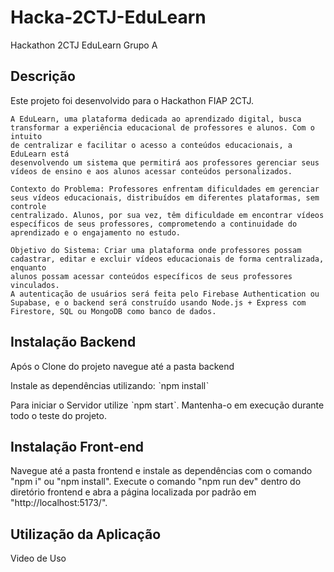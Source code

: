 # Hacka-2CTJ-EduLearn
Hackathon 2CTJ EduLearn Grupo A

## Descrição

Este projeto foi desenvolvido para o Hackathon FIAP 2CTJ. 

```
A EduLearn, uma plataforma dedicada ao aprendizado digital, busca
transformar a experiência educacional de professores e alunos. Com o intuito
de centralizar e facilitar o acesso a conteúdos educacionais, a EduLearn está
desenvolvendo um sistema que permitirá aos professores gerenciar seus
vídeos de ensino e aos alunos acessar conteúdos personalizados.

Contexto do Problema: Professores enfrentam dificuldades em gerenciar
seus vídeos educacionais, distribuídos em diferentes plataformas, sem controle
centralizado. Alunos, por sua vez, têm dificuldade em encontrar vídeos
específicos de seus professores, comprometendo a continuidade do
aprendizado e o engajamento no estudo.

Objetivo do Sistema: Criar uma plataforma onde professores possam
cadastrar, editar e excluir vídeos educacionais de forma centralizada, enquanto
alunos possam acessar conteúdos específicos de seus professores vinculados.
A autenticação de usuários será feita pelo Firebase Authentication ou
Supabase, e o backend será construído usando Node.js + Express com
Firestore, SQL ou MongoDB como banco de dados.
```

## Instalação Backend

Após o Clone do projeto navegue até a pasta backend

Instale as dependências utilizando: ˋnpm installˋ

Para iniciar o Servidor utilize ˋnpm startˋ. Mantenha-o em execução durante todo o teste do projeto.

## Instalação Front-end

Navegue até a pasta frontend e instale as dependências com o comando "npm i" ou "npm install". Execute o comando "npm run dev" dentro do diretório frontend e abra a página localizada por padrão em "http://localhost:5173/".

## Utilização da Aplicação

<a>Video de Uso</a>
